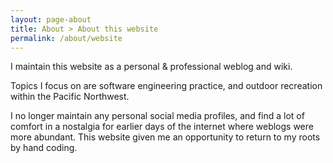 ```yaml
---
layout: page-about
title: About > About this website
permalink: /about/website
--- 
```


<p class="lead">
I maintain this website as a personal & professional weblog and wiki.  
</p>

Topics I focus on are software engineering practice, and outdoor recreation within the Pacific Northwest.  

I no longer maintain any personal social media profiles, and find a lot of comfort in a nostalgia for earlier days of the internet where weblogs were more abundant.  This website given me an opportunity to return to my roots by hand coding.

